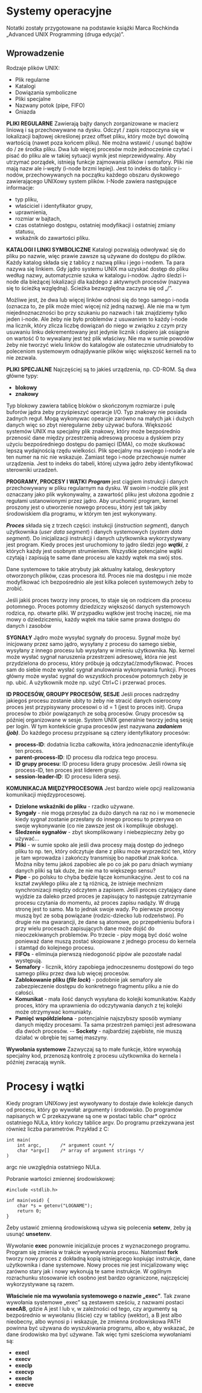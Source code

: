 # Systemy operacyjne

Notatki zostały przygotowane na podstawie książki Marca Rochkinda „Advanced UNIX Programming (druga edycja)”.

## Wprowadzenie
Rodzaje plików UNIX:
- Plik regularne
- Katalogi
- Dowiązania symboliczne
- Pliki specjalne
- Nazwany potok (pipe, FIFO)
- Gniazda

**PLIKI REGULARNE**
Zawierają bajty danych zorganizowane w macierz liniową i są przechowywane na dysku. Odczyt / zapis rozpoczyna się w lokalizacji bajtowej określonej przez offset pliku, który może być dowolną wartością (nawet poza końcem pliku).
Nie można wstawić / usunąć bajtów do / ze środka pliku. Dwa lub więcej procesów może jednocześnie czytać i pisać do pliku ale w takiej sytuacji wynik jest nieprzewidywalny. Aby utrzymać porządek, istnieją funkcje zajmowania plików i semafory. Pliki nie mają nazw ale i-węzły (i-node brzmi lepiej). Jest to indeks do tablicy i-nodów, przechowywanych na początku każdego obszaru dyskowego zawierającego UNIXowy system plików. I-Node zawiera następujące informacje:
- typ pliku,
- właściciel i identyfikator grupy,
- uprawnienia,
- rozmiar w bajtach,
- czas ostatniego dostępu, ostatniej modyfikacji i ostatniej zmiany statusu,
- wskaźnik do zawartości pliku.

**KATALOGI I LINKI SYMBOLICZNE**
Katalogi pozwalają odwoływać się do pliku po nazwie, więc prawie zawsze są używane do dostępu do plików. Każdy katalog składa się z tablicy z nazwą pliku i jego i-nodem. Ta para nazywa się linkiem. Gdy jądro systemu UNIX ma uzyskać dostęp do pliku według nazwy, automatycznie szuka w katalogu i-nodów. Jądro śledzi i-node dla bieżącej lokalizacji dla każdego z aktywnych procesów (nazywa się to ścieżką względną). Ścieżka bezwzględna zaczyna się od „/”.

Możliwe jest, że dwa lub więcej linków odnosi się do tego samego i-noda (oznacza to, że plik może mieć więcej niż jedną nazwę). Ale nie ma w tym niejednoznaczności bo przy szukaniu po nazwach i tak znajdziemy tylko jeden i-node. Ale żeby nie było problemów z usuwaniem to każdy i-node ma licznik, który zlicza liczbę dowiązań do niego w związku z czym przy usuwaniu linku dekrementowany jest jedynie licznik i dopiero jak osiągnie on wartość 0 to wywalany jest też plik właściwy. Nie ma w sumie powodów żeby nie tworzyć wielu linków do katalogów ale ostatecznie utrudniałoby to poleceniom systemowym odnajdywanie plików więc większość kerneli na to nie zezwala.

**PLIKI SPECJALNE**
Najczęściej są to jakieś urządzenia, np. CD-ROM. Są dwa główne typy:
- **blokowy**
- **znakowy**

Typ blokowy zawiera tablicę bloków o skończonym rozmiarze i pulę buforów jądra żeby przyśpieszyć operacje I/O.
Typ znakowy nie posiada żadnych reguł. Mogą wykonywac opearcje zarówno na małych jak i dużych danych więc so zbyt nieregularne żeby używać bufora.
Większość systemów UNIX ma specjalny plik znakowy, który może bezpośrednio przenosić dane między przestrzenią adresową procesu a dyskiem przy użyciu bezpośredniego dostępu do pamięci (DMA), co może skutkować lepszą wydajnością rzędu wielkości.
Plik specjalny ma swojego i-node'a ale ten numer na nic nie wskazuje. Zamiast tego i-node przechowuje numer urządzenia. Jest to indeks do tabeli, której używa jądro żeby identyfikować sterowniki urzadzeń.

**PROGRAMY, PROCESY I WĄTKI**
***Program*** jest ciągiem instrukcji i danych przechowywany w pliku regularnym na dysku. W swoim i-nodzie plik jest oznaczany jako plik wykonywalny, a zawartość pliku jest ułożona zgodnie z regułami ustanowionymi przez jądro. Aby uruchomić program, kernel proszony jest o utworzenie nowego procesu, który jest tak jakby środowiskiem dla programu, w którym ten jest wykonywany.

***Proces*** składa się z trzech części: instukcji (_instruction segment_), danych użytkownika (_user data segment_) i danych systemowych (_system data segment_). Do inicjalizacji instrukcji i danych użytkownika wykorzystywany jest program. Kiedy proces jest uruchomiony to jądro śledzi jego ***wątki***, z których każdy jest osobnym strumieniem. Wszystkie potencjalne wątki czytają i zapisują te same dane procesu ale każdy wątek ma swój stos.

Dane systemowe to takie atrybuty jak aktualny katalog, deskryptory otworzonych plików, czas procesora itd. Proces nie ma dostępu i nie może modyfikować ich bezpośrednio ale jest kilka poleceń systemowych żeby to zrobić.

Jeśli jakiś proces tworzy inny proces, to staje się on rodzicem dla procesu potomnego. Proces potomny dziedziczy większość danych systemowych rodzica, np. otwarte pliki. W przypadku wątków jest trochę inaczej, nie ma mowy o dziedziczeniu, każdy wątek ma takie same prawa dostępu do danych i zasobów

**SYGNAŁY**
Jądro może wysyłać sygnały do procesu. Sygnał może być inicjowany przez samo jądro, wysyłany z procesu do samego siebie, wysyłany z innego procesu lub wysyłany w imieniu użytkownika. Np. kernel może wysłać sygnał naruszenia przestrzeni adresowej, która nie jest przydzielona do procesu, który próbuje ją odczytać/zmodyfikować. Proces sam do siebie może wysłać sygnał anulowania wykonywania funkcji. Proces główny może wysłać sygnał do wszystkich procesów potomnych żeby je np. ubić. A użytkownik może np. użyć Ctrl+C i przerwać proces.

**ID PROCESÓW, GROUPY PROCESÓW, SESJE**
Jeśli proces nadrzędny jakiegoś procesu zostanie ubity to żeby nie stracić danych osierocony proces jest przypisywany procesowi o id = 1 (jest to proces init).
Grupa procesów to zbiór powiązanych ze sobą procesów.
Grupy procesów są później organizowane w sesje.
System UNIX generalnie tworzy jedną sesję per login. W tym kontekście grupa procesów jest nazywana ***zadaniem (job)***.
Do każdego procesu przypisane są cztery identyfikatory procesów:
- **process-ID**: dodatnia liczba całkowita, która jednoznacznie identyfikuje ten proces.
- **parent-process-ID**: ID procesu dla rodzica tego procesu.
- **ID grupy procesu**: ID procesu lidera grupy procesów. Jeśli równa się process-ID, ten proces jest liderem grupy.
- **session-leader-ID**: ID procesu lidera sesji.

**KOMUNIKACJA MIĘDZYPROCESOWA**
Jest bardzo wiele opcji realizowania komunikacji międzyprocesowej.
- **Dzielone wskaźniki do pliku** - rzadko używane.
- **Syngały** - nie mogą przesyłać za dużo danych na raz no i w momenecie kiedy sygnał zostanie przesłany do innego procesu to przerywa on swoje wykonywanie (co nie zawsze jest ok i komplikuje obsługę).
- **Śledzenie sygnałów** - zbyt skomplikowany i niebezpieczny żeby go używać...
- **Pliki** - w sumie spoko ale jeśli dwa procesy mają dostęp do jednego pliku to np. ten, który odczytuje dane z pliku może wyprzedzić ten, który je tam wprowadza i zakończy transmisję bo napotkał znak końca. Można niby temu jakoś zapobiec ale po co jak po paru dniach wymiany danych pliki są tak duże, że nie ma to większego sensu?
- **Pipe** - po polsku to chyba będzie łącze komunikacyjne. Jest to coś na kształ zwykłego pliku ale z tą różnicą, że istnieje mechnizm synchronizacji między odczytem a zapisem. Jeśli proces czytający dane wyjdzie za daleko przed proces je zapisujący to następuje zatrzymanie procesu czytania do momentu, aż proces zapisu nadąży. W drugą stronę jest to samo. Ma to jednak swoje wady. Po pierwsze procesy muszą być ze sobą powiązane (rodzic-dziecko lub rodzeństwo). Po drugie nie ma gwarancji, że dane są atomowe, po przepełnieniu bufora i przy wielu procesach zapisujących dane może dojść do nieoczekiwanych problemów. Po trzecie - pipy mogą być dość wolne ponieważ dane muszą zostać skopiowane z jednego procesu do kernela i stamtąd do kolejnego procesu.
- **FIFOs** - eliminuja pierwszą niedogoność pipów ale pozostałe nadal występują.
- **Semafory** - licznik, który zapobiega jednoczesnemu dostępowi do tego samego pliku przez dwa lub więcej procesów.
- **Zablokowanie pliku (_file lock_)** - podobnie jak semafory ale zabezpieczenie dostępu do konkretnego fragmentu pliku a nie do całości.
- **Komunikat** - mała ilość danych wysyłana do kolejki komunikatów. Każdy proces, który ma uprawnienia do odczytywania danych z tej kolejki może otrzymywać komuniakty.
- **Pamięć współdzielona** - potencjalnie najszybszy sposób wymiany danych między procesami. Ta sama przestrzeń pamięci jest adresowana dla dwóch procesów.
-- **Sockety** - najbardziej zajebiste, nie muszą działać w obrębie tej samej maszyny.

**Wywołania systemowe**
Zazwyczaj są to małe funkcje, które wywołują specjalny kod, przenoszą kontrolę z procesu użytkownika do kernela i później zwracają wynik.


[comment]: <> (do uzupełnienia)

# Procesy i wątki
Kiedy program UNIXowy jest wywoływany to dostaje dwie kolekcje danych od procesu, który go wywołał: argumenty i środowisko. Do programów napisanych w C przekazywane są one w postaci tablic char* oprócz ostatniego NULa, który kończy tablice argv. Do programu przekzywana jest również liczba parametrów. Przykład z C:
```
int main(
    int argc,       /* argument count */
    char *argv[]    /* array of argument strings */
)
```
argc nie uwzględnia ostatniego NULa.

Pobranie wartości zmiennej środowiskowej:
```
#include <stdlib.h>

inf main(void) {
    char *s = getenv("LOGNAME");
    return 0;
}
```
Żeby ustawić zmienną środowiskową używa się polecenia **setenv**, żeby ją usunąć **unsetenv**.

[comment]: <> (do uzupełnienia różnica między procesem a programem)

Wywołanie **exec** ponownie inicjalizuje proces z wyznaczonego programu. Program się zmienia w trakcie wywoływania procesu. Natomiast **fork** tworzy nowy proces z dokładną kopią istniejącego kopiując instrukcje, dane użytkownika i dane systemowe. Nowy proces nie jest inicjalizowany więc zarówno stary jak i nowy wykonują te same instrukcje. W ogólnym rozrachunku stosowanie ich osobno jest bardzo ograniczone, najczęściej wykorzystywane są razem.

**Właściwie nie ma wywołania systemowego o nazwie „exec”**. Tak zwane wywołania systemowe „exec” są zestawem sześciu, z nazwami postaci **execAB**, gdzie A jest l lub v, w zależności od tego, czy argumenty są bezpośrednio w wywołaniu (liście) czy w tablicy (wektor), a B jest albo nieobecny, albo wynosi p i wskazuje, że zmienna środowiskowa PATH powinna być używana do wyszukiwania programu, albo e, aby wskazać, że dane środowisko ma być używane. Tak więc tymi sześcioma wywołaniami są:
- **execl**
- **execv**
- **execlp**
- **execvp**
- **execle**
- **execve**

